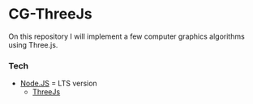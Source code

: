 # CG-ThreeJs

On this repository I will implement a few computer graphics algorithms using Three.js.

### Tech
- [Node.JS](https://nodejs.org/en/) = LTS version
    - [ThreeJs](https://threejs.org/)
